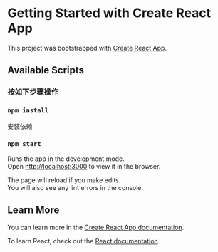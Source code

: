 # Getting Started with Create React App

This project was bootstrapped with [Create React App](https://github.com/facebook/create-react-app).

## Available Scripts

### 按如下步骤操作

### `npm install`

安装依赖

### `npm start`

Runs the app in the development mode.\
Open [http://localhost:3000](http://localhost:3000) to view it in the browser.

The page will reload if you make edits.\
You will also see any lint errors in the console.

## Learn More

You can learn more in the [Create React App documentation](https://facebook.github.io/create-react-app/docs/getting-started).

To learn React, check out the [React documentation](https://reactjs.org/).
